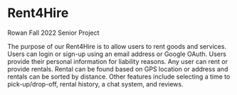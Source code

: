 # Rent4Hire
Rowan Fall 2022 Senior Project

The purpose of our Rent4Hire is to allow users to rent goods and services. Users can login or sign-up using an email address or Google OAuth. Users provide their personal information for liability reasons. Any user can rent or provide rentals. Rental can be found based on GPS location or address and rentals can be sorted by distance. Other features include selecting a time to pick-up/drop-off, rental history, a chat system, and reviews.
